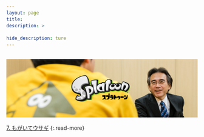 ```yaml
---
layout: page
title: 
description: >
  
hide_description: ture
---
```

## 

<img src="/interviews/jp/WiiU/agmj/vol1/img/mainvisual6.jpg" stype="border-radius: 12px;">


[7. もがいてウサギ](7.md)
{:.read-more}